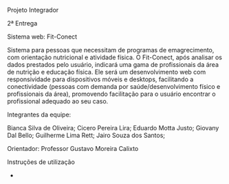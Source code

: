 Projeto Integrador

2ª Entrega

Sistema web:  Fit-Conect

Sistema para pessoas que necessitam de programas de emagrecimento, com orientação nutricional e atividade física. O Fit-Conect, após analisar os dados prestados pelo usuário, indicará uma gama de profissionais da área de nutrição e educação física. Ele será um desenvolvimento web com responsividade para dispositivos móveis e desktops, facilitando a conectividade (pessoas com demanda por saúde/desenvolvimento físico e profissionais da área), promovendo facilitação para o usuário encontrar o profissional adequado ao seu caso.


Integrantes da equipe:

Bianca Silva de Oliveira;
Cicero Pereira Lira;
Eduardo Motta Justo;
Giovany Dal Bello;
Guilherme Lima Rett;
Jairo Souza dos Santos;


Orientador: Professor Gustavo Moreira Calixto


Instruções de utilização

-
